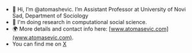 - 👋 Hi, I’m @atomashevic. I’m Assistant Professor at University of Novi Sad, Department of Sociology
- 🔬 I'm doing research in computational social science.
- :earth_africa: More details and contact info here: [www.atomasevic.com](www.atomasevic.com).
- You can find me on [X](https://twitter.com/atomasevic)
